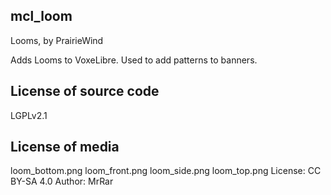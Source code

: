 mcl_loom
--------
Looms, by PrairieWind

Adds Looms to VoxeLibre. Used to add patterns to banners.

License of source code
----------------------
LGPLv2.1

License of media
----------------

loom_bottom.png
loom_front.png
loom_side.png
loom_top.png
License: CC BY-SA 4.0
Author: MrRar
